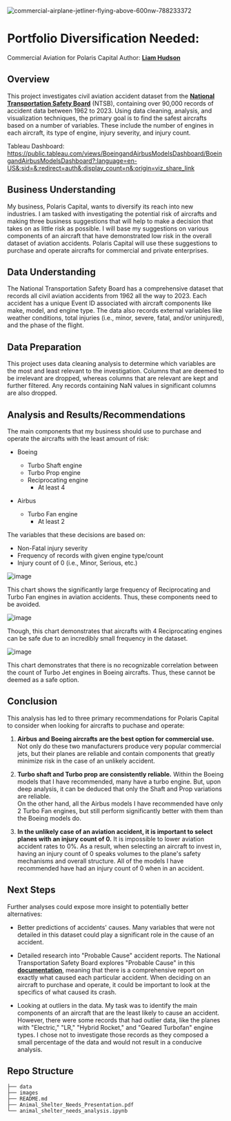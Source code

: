 ![commercial-airplane-jetliner-flying-above-600nw-788233372](https://github.com/user-attachments/assets/b9ef7e31-a889-47a8-835f-948118a4e64b)

# Portfolio Diversification Needed:
Commercial Aviation for Polaris Capital
Author: __[Liam Hudson](https://www.linkedin.com/in/liamhud-son)__

## Overview
This project investigates civil aviation accident dataset from the __[National Transportation Safety Board](https://www.ntsb.gov/Pages/home.aspx)__ (NTSB), containing over 90,000 records of accident data between 1962 to 2023. Using data cleaning, analysis, and visualization techniques, the primary goal is to find the safest aircrafts based on a number of variables. These include the number of engines in each aircraft, its type of engine, injury severity, and injury count.

Tableau Dashboard: https://public.tableau.com/views/BoeingandAirbusModelsDashboard/BoeingandAirbusModelsDashboard?:language=en-US&:sid=&:redirect=auth&:display_count=n&:origin=viz_share_link

## Business Understanding
My business, Polaris Capital, wants to diversify its reach into new industries. I am tasked with investigating the potential risk of aircrafts and making three business suggestions that will help to make a decision that takes on as little risk as possible. I will base my suggestions on various components of an aircraft that have demonstrated low risk in the overall dataset of aviation accidents. Polaris Capital will use these suggestions to purchase and operate aircrafts for commercial and private enterprises.

## Data Understanding
The National Transportation Safety Board has a comprehensive dataset that records all civil aviation accidents from 1962 all the way to 2023. Each accident has a unique Event ID associated with aircraft components like make, model, and engine type. The data also records external variables like weather conditions, total injuries (i.e., minor, severe, fatal, and/or uninjured), and the phase of the flight.

## Data Preparation
This project uses data cleaning analysis to determine which variables are the most and least relevant to the investigation. Columns that are deemed to be irrelevant are dropped, whereas columns that are relevant are kept and further filtered. Any records containing NaN values in significant columns are also dropped.

## Analysis and Results/Recommendations
The main components that my business should use to purchase and operate the aircrafts with the least amount of risk:

* Boeing

    * Turbo Shaft engine
    * Turbo Prop engine
    * Reciprocating engine
        * At least 4
        
* Airbus

    * Turbo Fan engine
        * At least 2

The variables that these decisions are based on:
* Non-Fatal injury severity
* Frequency of records with given engine type/count
* Injury count of 0 (i.e., Minor, Serious, etc.)

![image](https://github.com/user-attachments/assets/8bff992e-42b0-4bc2-b293-c840d2c8aefd)

This chart shows the significantly large frequency of Reciprocating and Turbo Fan engines in aviation accidents. Thus, these components need to be avoided.

![image](https://github.com/user-attachments/assets/c0384a95-5cae-4b98-8352-e97c428d6100)

Though, this chart demonstrates that aircrafts with 4 Reciprocating engines can be safe due to an incredibly small frequency in the dataset.

![image](https://github.com/user-attachments/assets/02b40b85-5eb0-4a33-a557-2486053a29c9)

This chart demonstrates that there is no recognizable correlation between the count of Turbo Jet engines in Boeing aircrafts. Thus, these cannot be deemed as a safe option.

## Conclusion

This analysis has led to three primary recommendations for Polaris Capital to consider when looking for aircrafts to puchase and operate:

1. **Airbus and Boeing aircrafts are the best option for commercial use.**  Not only do these two manufacturers produce very popular commercial jets, but their planes are reliable and contain components that greatly minimize risk in the case of an unlikely accident.

2. **Turbo shaft and Turbo prop are consistently reliable.** Within the Boeing models that I have recommended, many have a turbo engine. But, upon deep analysis, it can be deduced that only the Shaft and Prop variations are reliable. <br>On the other hand, all the Airbus models I have recommended have only 2 Turbo Fan engines, but still perform significantly better with them than the Boeing models do.

3. **In the unlikely case of an aviation accident, it is important to select planes with an injury count of 0.** It is impossible to lower aviation accident rates to 0%. As a result, when selecting an aircraft to invest in, having an injury count of 0 speaks volumes to the plane's safety mechanisms and overall structure. All of the models I have recommended have had an injury count of 0 when in an accident.

## Next Steps

Further analyses could expose more insight to potentially better alternatives:

* Better predictions of accidents' causes. Many variables that were not detailed in this dataset could play a significant role in the cause of an accident.

* Detailed research into "Probable Cause" accident reports. The National Transportation Safety Board explores "Probable Cause" in this __[documentation](https://www.faa.gov/sites/faa.gov/files/2022-11/Boeing%20review%20of%20NTSB%20probable%20cause.pdf)__, meaning that there is a comprehensive report on exactly what caused each particular accident. When deciding on an aircraft to purchase and operate, it could be important to look at the specifics of what caused its crash.

* Looking at outliers in the data. My task was to identify the main components of an aircraft that are the least likely to cause an accident. However, there were some records that had outlier data, like the planes with "Electric," "LR," "Hybrid Rocket," and "Geared Turbofan" engine types. I chose not to investigate those records as they composed a small percentage of the data and would not result in a conducive analysis.

## Repo Structure

```
├── data
├── images
├── README.md
├── Animal_Shelter_Needs_Presentation.pdf
└── animal_shelter_needs_analysis.ipynb
```
